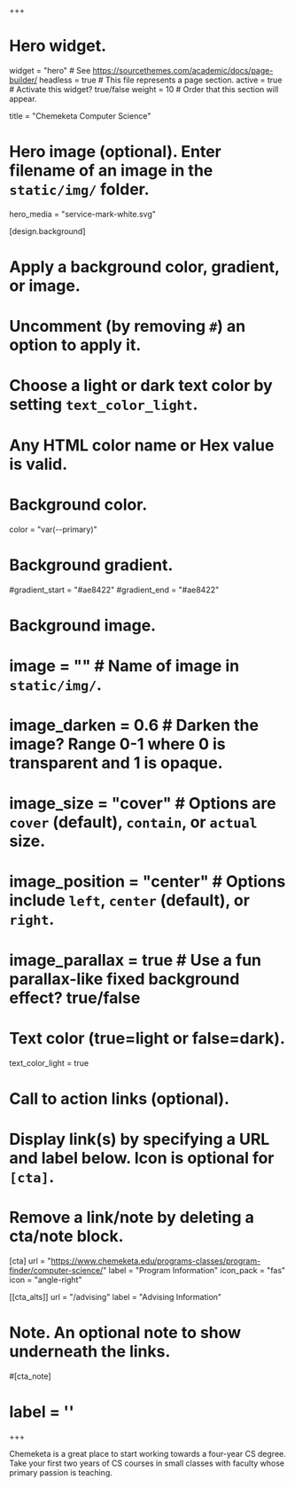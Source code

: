 +++
# Hero widget.
widget = "hero"  # See https://sourcethemes.com/academic/docs/page-builder/
headless = true  # This file represents a page section.
active = true  # Activate this widget? true/false
weight = 10  # Order that this section will appear.

title = "Chemeketa Computer Science"

# Hero image (optional). Enter filename of an image in the `static/img/` folder.
hero_media = "service-mark-white.svg"

[design.background]
  # Apply a background color, gradient, or image.
  #   Uncomment (by removing `#`) an option to apply it.
  #   Choose a light or dark text color by setting `text_color_light`.
  #   Any HTML color name or Hex value is valid.

  # Background color.
  color = "var(--primary)"
  
  # Background gradient.
  #gradient_start = "#ae8422"
  #gradient_end = "#ae8422"
  
  # Background image.
  # image = ""  # Name of image in `static/img/`.
  # image_darken = 0.6  # Darken the image? Range 0-1 where 0 is transparent and 1 is opaque.
  # image_size = "cover"  #  Options are `cover` (default), `contain`, or `actual` size.
  # image_position = "center"  # Options include `left`, `center` (default), or `right`.
  # image_parallax = true  # Use a fun parallax-like fixed background effect? true/false
  
  # Text color (true=light or false=dark).
  text_color_light = true

# Call to action links (optional).
#   Display link(s) by specifying a URL and label below. Icon is optional for `[cta]`.
#   Remove a link/note by deleting a cta/note block.
[cta]
  url = "https://www.chemeketa.edu/programs-classes/program-finder/computer-science/"
  label = "Program Information"
  icon_pack = "fas"
  icon = "angle-right"
  
[[cta_alts]]
  url = "/advising"
  label = "Advising Information"


# Note. An optional note to show underneath the links.
#[cta_note]
#  label = ''
+++

Chemeketa is a great place to start working towards a four-year CS degree. Take your first two years of CS courses in small classes with faculty whose primary passion is teaching.